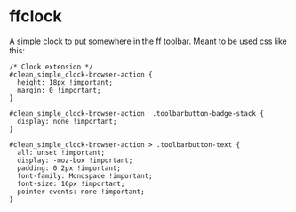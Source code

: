 # ffclock
A simple clock to put somewhere in the ff toolbar. Meant to be used css like this:
```
/* Clock extension */
#clean_simple_clock-browser-action {
  height: 18px !important;
  margin: 0 !important;
}

#clean_simple_clock-browser-action  .toolbarbutton-badge-stack {
  display: none !important;
}

#clean_simple_clock-browser-action > .toolbarbutton-text {
  all: unset !important;
  display: -moz-box !important;
  padding: 0 2px !important;
  font-family: Monospace !important;
  font-size: 16px !important;
  pointer-events: none !important;
}
```
